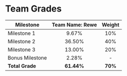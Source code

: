 # Team Grades

| Milestone       | Team Name: **Rewe**   | Weight  |
| --------------- | :-------------------: | :-----: |
| Milestone 1     | 9.67%                 |   10%   |
| Milestone 2     | 36.50%                |   40%   |
| Milestone 3     | 13.00%                |   20%   |
| Bonus Milestone | 2.28%                 |    -    |
| **Total Grade** | **61.44%**            | **70%** |

